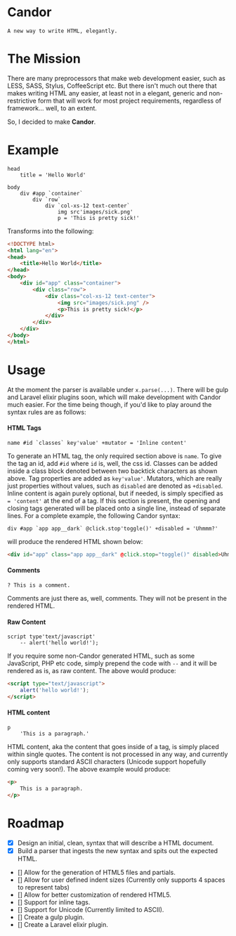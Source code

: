 # Candor
    A new way to write HTML, elegantly.

# The Mission
There are many preprocessors that make web development easier, such as LESS, SASS, Stylus, CoffeeScript etc. But there isn't much out there that makes writing HTML any easier, at least not in a elegant, generic and non-restrictive form that will work for most project requirements, regardless of framework... well, to an extent.

So, I decided to make **Candor**.

# Example
```
head
    title = 'Hello World'

body
    div #app `container`
        div `row`
            div `col-xs-12 text-center`
                img src'images/sick.png'
                p = 'This is pretty sick!'
```

Transforms into the following:

```html
<!DOCTYPE html>
<html lang="en">
<head>
    <title>Hello World</title>
</head>
<body>
    <div id="app" class="container">
        <div class="row">
            <div class="col-xs-12 text-center">
                <img src="images/sick.png" />
                <p>This is pretty sick!</p>
            </div>
        </div>
    </div>
</body>
</html>
```

# Usage
At the moment the parser is available under `x.parse(...)`. There will be gulp and Laravel elixir plugins soon, which will make development with Candor much easier. For the time being though, if you'd like to play around the syntax rules are as follows:

#### HTML Tags
```
name #id `classes` key'value' +mutator = 'Inline content'
```

To generate an HTML tag, the only required section above is `name`. To give the tag an id, add `#id` where `id` is, well, the css id. Classes can be added inside a class block denoted between two backtick characters as shown above. Tag properties are added as `key'value'`. Mutators, which are really just properties without values, such as `disabled` are denoted as `+disabled`. Inline content is again purely optional, but if needed, is simply specified as ` = 'content'` at the end of a tag. If this section is present, the opening and closing tags generated will be placed onto a single line, instead of separate lines. For a complete example, the following Candor syntax:

```
div #app `app app__dark` @click.stop'toggle()' +disabled = 'Uhmmm?'
```

will produce the rendered HTML shown below:

```html
<div id="app" class="app app__dark" @click.stop="toggle()" disabled>Uhmmm?</div>
```

#### Comments
```
? This is a comment.
```

Comments are just there as, well, comments. They will not be present in the rendered HTML.

#### Raw Content
```
script type'text/javascript'
    -- alert('hello world!');
```

If you require some non-Candor generated HTML, such as some JavaScript, PHP etc code, simply prepend the code with `--` and it will be rendered as is, as raw content. The above would produce:

```html
<script type="text/javascript">
    alert('hello world!');
</script>
```

#### HTML content
```
p
    'This is a paragraph.'
```

HTML content, aka the content that goes inside of a tag, is simply placed within single quotes. The content is not processed in any way, and currently only supports standard ASCII characters (Unicode support hopefully coming very soon!). The above example would produce:

```html
<p>
    This is a paragraph.
</p>
```

# Roadmap
- [x] Design an initial, clean, syntax that will describe a HTML document.
- [x] Build a parser that ingests the new syntax and spits out the expected HTML.
- [] Allow for the generation of HTML5 files and partials.
- [] Allow for user defined indent sizes (Currently only supports 4 spaces to represent tabs)
- [] Allow for better customization of rendered HTML5.
- [] Support for inline tags.
- [] Support for Unicode (Currently limited to ASCII).
- [] Create a gulp plugin. 
- [] Create a Laravel elixir plugin.